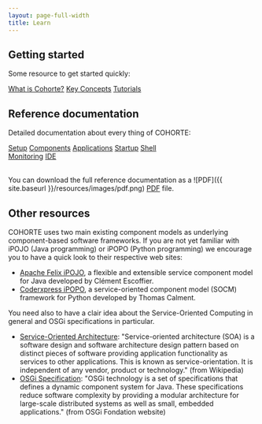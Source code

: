 ```yaml
---
layout: page-full-width
title: Learn
---
```



## Getting started

<!--div class="container">
  <div class="row">
    <div class="span4 doc-block">
      <h3><a href="{{ site.baseurl }}/docs/1.x/what-is-cohorte">What is COHORTE?</a></h3>
      <p>A brief introduction to have a clair idea about COHORTE project's goals.</p>
    </div>
    <div class="span4 doc-block">
      <h3><a href="{{ site.baseurl }}/docs/1.x/key-concepts">Key Concepts</a></h3>
      <p>Introduces some of the key concepts and terminology related to COHORTE.</p>
    </div>
    <div class="span4 doc-block">
      <h3><a href="{{ site.baseurl }}/docs/1.x/tutorials">Tutorials & demonstrations</a></h3>
      <p>Install COHORTE on your computer and start writing and running some COHORTE components!</p>
    </div>
    </div>
</div-->

Some resource to get started quickly:

<div class="menu-choices">      
      <a style="left: 0%;" class="menu-choice"
      href="{{ site.baseurl }}/docs/1.x/what-is-cohorte">What is Cohorte?</a>
      <a style="left: 20%;" class="menu-choice"
      href="{{ site.baseurl }}/docs/1.x/key-concepts">Key Concepts</a>
      <a style="left: 40%;" class="menu-choice"
      href="{{ site.baseurl }}/docs/1.x/tutorials">Tutorials</a>
</div>

## Reference documentation

Detailed documentation about every thing of COHORTE:

<div class="menu-choices">  
    <a style="left: 0%;" class="menu-choice menu-choice-setup"
      href="{{ site.baseurl }}/docs/1.x/setup">Setup</a>
    <a style="left: 20%;" class="menu-choice menu-choice-component"
      href="{{ site.baseurl }}/docs/1.x/components">Components</a>
    <a style="left: 40%;" class="menu-choice menu-choice-application"
      href="{{ site.baseurl }}/docs/1.x/applications">Applications</a> 
    <a style="left: 60%;" class="menu-choice menu-choice-startup"
      href="{{ site.baseurl }}/docs/1.x/startup">Startup</a>
    <a style="left: 80%;" class="menu-choice menu-choice-shell"
      href="{{ site.baseurl }}/docs/1.x/shell">Shell</a>
</div>
<div class="menu-choices">      
      <a style="left: 0%;" class="menu-choice menu-choice-monitoring"
      href="{{ site.baseurl }}/docs/1.x/monitoring">Monitoring</a>
      <a style="left: 20%;" class="menu-choice menu-choice-ide"
      href="{{ site.baseurl }}/docs/1.x/ide">IDE</a>      
</div>

<br/>

You can download the full reference documentation as a ![PDF]({{ site.baseurl }}/resources/images/pdf.png) [PDF]() file.

## Other resources

COHORTE uses two main existing component models as underlying component-based software frameworks. If you are not yet familiar with iPOJO (Java programming) or iPOPO (Python programming) we encourage you to have a quick look to their respective web sites:

 * [Apache Felix iPOJO](http://felix.apache.org/documentation/subprojects/apache-felix-ipojo.html), a flexible and extensible service component model for Java developed by Clément Escoffier.
 * [Coderxpress iPOPO](https://ipopo.coderxpress.net), a service-oriented component model (SOCM) framework for Python developed by Thomas Calment.

 You need also to have a clair idea about the Service-Oriented Computing in general and OSGi specifications in particular.

 * [Service-Oriented Architecture](http://en.wikipedia.org/wiki/Service-oriented_architecture): "Service-oriented architecture (SOA) is a software design and software architecture design pattern based on distinct pieces of software providing application functionality as services to other applications. This is known as service-orientation. It is independent of any vendor, product or technology." (from Wikipedia)
 * [OSGi Specification](http://osgi.org): "OSGi technology is a set of specifications that defines a dynamic component system for Java. These specifications reduce software complexity by providing a modular architecture for large-scale distributed systems as well as small, embedded applications." (from OSGi Fondation website)



